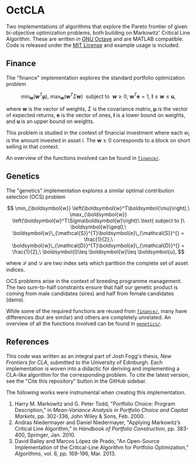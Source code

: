 # OctCLA

Two implementations of algorithms that explore the Pareto frontier of given bi-objective optimization problems, both building on Markowitz' Critical Line Algorithm. These are written in [GNU Octave](https://www.gnu.org/software/octave/) and are MATLAB compatible. Code is released under the [MIT License](LICENSE) and example usage is included.

## Finance

The "finance" implementation explores the standard portfolio optimization problem

$$
    \min_{\boldsymbol{w}} \left(\boldsymbol{w}^T\boldsymbol{\mu}\right),\ \max_{\boldsymbol{w}} \left(\boldsymbol{w}^T\Sigma\boldsymbol{w}\right)\ \text{ subject to }\ \boldsymbol{w}\geq0,\ \boldsymbol{w}^T\boldsymbol{e} = 1,\ \boldsymbol{l}\leq \boldsymbol{w}\leq \boldsymbol{u},
$$

where $\boldsymbol{w}$ is the vector of weights, $\Sigma$ is the covariance matrix, $\boldsymbol{\mu}$ is the vector of expected returns, $\boldsymbol{e}$ is the vector of ones, $\boldsymbol{l}$ is a lower bound on weights, and $\boldsymbol{u}$ is an upper bound on weights.

This problem is studied in the context of financial investment where each $w_i$ is the amount invested in asset $i$. The $\boldsymbol{w}\geq0$ corresponds to a block on short selling in that context.

An overview of the functions involved can be found in [`finance/`](finance/README.md).

## Genetics

The "genetics" implementation explores a similar optimal contribution selection (OCS) problem

$$
    \min_{\boldsymbol{w}} \left(\boldsymbol{w}^T\boldsymbol{\mu}\right),\ \max_{\boldsymbol{w}} \left(\boldsymbol{w}^T\Sigma\boldsymbol{w}\right)\ \text{ subject to }\ \boldsymbol{w}\geq0,\ \boldsymbol{w}\_{\mathcal{S}}^{T}\boldsymbol{e}\_{\mathcal{S}}^{} = \frac{1}{2},\ \boldsymbol{w}\_{\mathcal{D}}^{T}\boldsymbol{e}\_{\mathcal{D}}^{} = \frac{1}{2},\ \boldsymbol{l}\leq \boldsymbol{w}\leq \boldsymbol{u},
$$

where $\mathcal{S}$ and $\mathcal{D}$ are two index sets which partition the complete set of asset indices.

OCS problems arise in the context of breeding programme management. The two sum-to-half constraints ensure that half our genetic product is coming from male candidates (sires) and half from female candidates (dams).

While some of the required functions are reused from [`finance/`](finance/), many have differences (but are similar) and others are completely unrelated. An overview of all the functions involved can be found in [`genetics/`](genetics/README.md).

## References

This code was written as an integral part of Josh Fogg's thesis, _New Frontiers for CLA_, submitted to the University of Edinburgh. Each implementation is woven into a didactic for deriving and implementing a CLA-like algorithm for the corresponding problem. To cite the latest version, see the "Cite this repository" button in the GitHub sidebar.

The following works were instrumental when creating this implementation.

1. Harry M. Markowitz and G. Peter Todd, "Portfolio Choice: Program Description," in _Mean-Variance Analysis in Portfolio Choice and Capital Markets_, pp. 302-336, John Wiley & Sons, Feb. 2000.
2. Andras Niedermayer and Daniel Niedermayer, "Applying Markowitz’s Critical Line Algorithm," in _Handbook of Portfolio Construction_, pp. 383-400, Springer, Jan. 2010.
3. David Bailey and Marcos López de Prado, "An Open-Source Implementation of the Critical-Line Algorithm for Portfolio Optimization," _Algorithms_, vol. 6, pp. 169-196, Mar. 2013.
